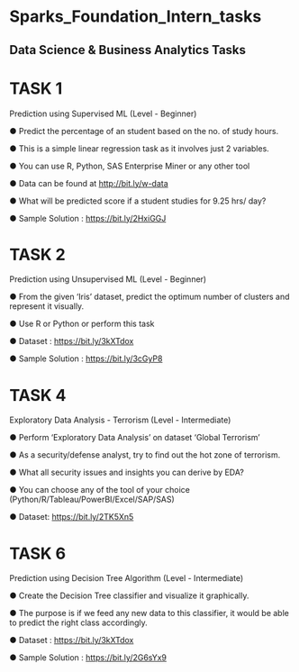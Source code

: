 # Sparks_Foundation_Intern_tasks
## Data Science  & Business  Analytics  Tasks



# TASK 1

Prediction using Supervised ML 
(Level - Beginner)

● Predict the percentage of an student based on the no. of study hours. 

● This is a simple linear regression task as it involves just 2 variables.

● You can use R, Python, SAS Enterprise Miner or any other tool 

● Data can be found at http://bit.ly/w-data

● What will be predicted score if a student studies for 9.25 hrs/ day? 

● Sample Solution : https://bit.ly/2HxiGGJ



# TASK 2

Prediction using Unsupervised ML
(Level - Beginner)

● From the given ‘Iris’ dataset, predict the optimum number of clusters and represent it visually. 

● Use R or Python or perform this task

● Dataset : https://bit.ly/3kXTdox

● Sample Solution : https://bit.ly/3cGyP8




# TASK 4

Exploratory Data Analysis - Terrorism
(Level - Intermediate)

● Perform ‘Exploratory Data Analysis’ on dataset ‘Global Terrorism’ 

● As a security/defense analyst, try to find out the hot zone of terrorism. 

● What all security issues and insights you can derive by EDA? 

● You can choose any of the tool of your choice (Python/R/Tableau/PowerBI/Excel/SAP/SAS) 

● Dataset: https://bit.ly/2TK5Xn5



# TASK 6

Prediction using Decision Tree Algorithm
(Level - Intermediate)

● Create the Decision Tree classifier and visualize it graphically. 

● The purpose is if we feed any new data to this classifier, it would be able to predict the right class accordingly. 

● Dataset : https://bit.ly/3kXTdox

● Sample Solution : https://bit.ly/2G6sYx9

